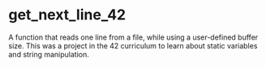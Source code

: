 # get_next_line_42
A function that reads one line from a file, while using a user-defined buffer size. This was a project in the 42 curriculum to learn about static variables and string manipulation.
